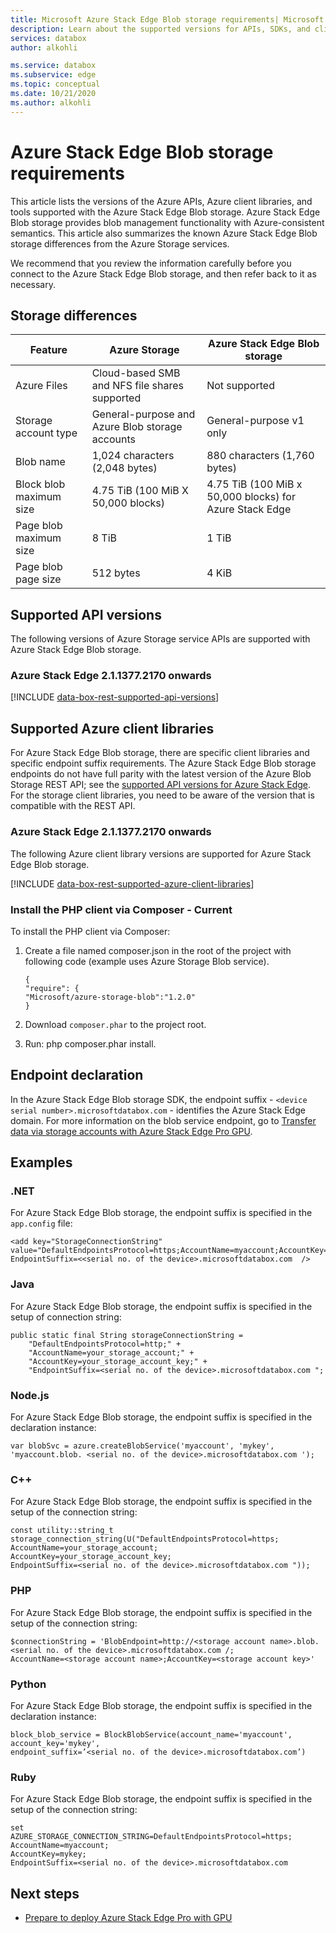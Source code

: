 ```yaml
---
title: Microsoft Azure Stack Edge Blob storage requirements| Microsoft Docs
description: Learn about the supported versions for APIs, SDKs, and client libraries for Azure Stack Edge Blob storage
services: databox
author: alkohli

ms.service: databox
ms.subservice: edge
ms.topic: conceptual
ms.date: 10/21/2020
ms.author: alkohli
---
```

# Azure Stack Edge Blob storage requirements

This article lists the versions of the Azure APIs, Azure client libraries, and tools supported with the Azure Stack Edge Blob storage. Azure Stack Edge Blob storage provides blob management functionality with Azure-consistent semantics. This article also summarizes the known Azure Stack Edge Blob storage differences from the Azure Storage services.

We recommend that you review the information carefully before you connect to the Azure Stack Edge Blob storage, and then refer back to it as necessary.

## Storage differences

|     Feature                                             |     Azure Storage                                     |     Azure Stack Edge Blob storage |
|---------------------------------------------------------|-------------------------------------------------------|---------------------------|
|    Azure Files                                   |    Cloud-based SMB and NFS file shares supported              |    Not supported      |
|    Storage account type                                 |    General-purpose and Azure Blob storage accounts    |    General-purpose v1 only|
|    Blob name                                            |    1,024 characters (2,048 bytes)                     |    880 characters (1,760 bytes)|
|    Block blob maximum size                              |    4.75 TiB (100 MiB X 50,000 blocks)                   |    4.75 TiB (100 MiB x 50,000 blocks) for Azure Stack Edge|
|    Page blob maximum size                               |    8 TiB                                               |    1 TiB                   |
|    Page blob page size                                  |    512 bytes                                          |    4 KiB                   |

## Supported API versions

The following versions of Azure Storage service APIs are supported with Azure Stack Edge Blob storage.

### Azure Stack Edge 2.1.1377.2170 onwards

[!INCLUDE [data-box-rest-supported-api-versions](../../includes/data-box-rest-supported-api-versions.md)]

## Supported Azure client libraries

For Azure Stack Edge Blob storage, there are specific client libraries and specific endpoint suffix requirements. The Azure Stack Edge Blob storage endpoints do not have full parity with the latest version of the Azure Blob Storage REST API; see the [supported API versions for Azure Stack Edge](#supported-api-versions). For the storage client libraries, you need to be aware of the version that is compatible with the REST API.

### Azure Stack Edge 2.1.1377.2170 onwards

The following Azure client library versions are supported for Azure Stack Edge Blob storage.

[!INCLUDE [data-box-rest-supported-azure-client-libraries](../../includes/data-box-rest-supported-azure-client-libraries.md)]

### Install the PHP client via Composer - Current

To install the PHP client via Composer:

1. Create a file named composer.json in the root of the project with following code (example uses Azure Storage Blob service).

    ```
    {
    "require": {
    "Microsoft/azure-storage-blob":"1.2.0"
    }
    ```

2. Download `composer.phar` to the project root.

3. Run: php composer.phar install.


## Endpoint declaration

In the Azure Stack Edge Blob storage SDK, the endpoint suffix - `<device serial number>.microsoftdatabox.com` - identifies the Azure Stack Edge domain. For more information on the blob service endpoint, go to [Transfer data via storage accounts with Azure Stack Edge Pro GPU](./azure-stack-edge-gpu-deploy-add-storage-accounts.md).


## Examples

### .NET

For Azure Stack Edge Blob storage, the endpoint suffix is specified in the `app.config` file:

```
<add key="StorageConnectionString"
value="DefaultEndpointsProtocol=https;AccountName=myaccount;AccountKey=mykey;
EndpointSuffix=<<serial no. of the device>.microsoftdatabox.com  />
```

### Java

For Azure Stack Edge Blob storage, the endpoint suffix is specified in the setup of connection string:

```
public static final String storageConnectionString =
    "DefaultEndpointsProtocol=http;" +
    "AccountName=your_storage_account;" +
    "AccountKey=your_storage_account_key;" +
    "EndpointSuffix=<serial no. of the device>.microsoftdatabox.com ";
```

### Node.js

For Azure Stack Edge Blob storage, the endpoint suffix is specified in the declaration instance:

```
var blobSvc = azure.createBlobService('myaccount', 'mykey',
'myaccount.blob. <serial no. of the device>.microsoftdatabox.com ');
```

### C++

For Azure Stack Edge Blob storage, the endpoint suffix is specified in the setup of the connection string:

```
const utility::string_t storage_connection_string(U("DefaultEndpointsProtocol=https;
AccountName=your_storage_account;
AccountKey=your_storage_account_key;
EndpointSuffix=<serial no. of the device>.microsoftdatabox.com "));
```

### PHP

For Azure Stack Edge Blob storage, the endpoint suffix is specified in the setup of the connection string:

```
$connectionString = 'BlobEndpoint=http://<storage account name>.blob.<serial no. of the device>.microsoftdatabox.com /;
AccountName=<storage account name>;AccountKey=<storage account key>'
```

### Python

For Azure Stack Edge Blob storage, the endpoint suffix is specified in the declaration instance:

```
block_blob_service = BlockBlobService(account_name='myaccount',
account_key='mykey',
endpoint_suffix=’<serial no. of the device>.microsoftdatabox.com’)
```

### Ruby

For Azure Stack Edge Blob storage, the endpoint suffix is specified in the setup of the connection string:

```
set
AZURE_STORAGE_CONNECTION_STRING=DefaultEndpointsProtocol=https;
AccountName=myaccount;
AccountKey=mykey;
EndpointSuffix=<serial no. of the device>.microsoftdatabox.com
```

## Next steps

* [Prepare to deploy Azure Stack Edge Pro with GPU](azure-stack-edge-gpu-deploy-prep.md)